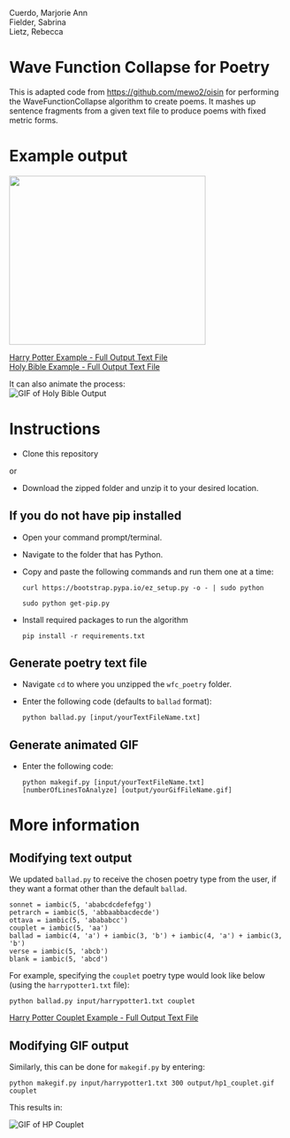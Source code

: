 Cuerdo, Marjorie Ann  
Fielder, Sabrina  
Lietz, Rebecca  

# Wave Function Collapse for Poetry

This is adapted code from https://github.com/mewo2/oisin for performing the WaveFunctionCollapse algorithm to create poems. 
It mashes up sentence fragments from a given text file to produce poems with fixed metric forms. 

# Example output
<img src="https://raw.githubusercontent.com/marjcuerdo/wfc_poetry/main/output/bible.png" width="355" height="305">

[Harry Potter Example - Full Output Text File](https://raw.githubusercontent.com/marjcuerdo/wfc_poetry/main/output/output_harrypotter1_1.txt)  
[Holy Bible Example - Full Output Text File](https://raw.githubusercontent.com/marjcuerdo/wfc_poetry/main/output/output_bible_1.txt)

It can also animate the process:  
![GIF of Holy Bible Output](https://raw.githubusercontent.com/marjcuerdo/wfc_poetry/main/output/bible.gif)

# Instructions 

* Clone this repository 

or 

* Download the zipped folder and unzip it to your desired location.

## If you do not have pip installed

* Open your command prompt/terminal.

* Navigate to the folder that has Python.

* Copy and paste the following commands and run them one at a time:

  `curl https://bootstrap.pypa.io/ez_setup.py -o - | sudo python`

  `sudo python get-pip.py`

* Install required packages to run the algorithm

  `pip install -r requirements.txt`

## Generate poetry text file

* Navigate `cd` to where you unzipped the `wfc_poetry` folder.
* Enter the following code (defaults to `ballad` format):

  `python ballad.py [input/yourTextFileName.txt]`

## Generate animated GIF

* Enter the following code:

  `python makegif.py [input/yourTextFileName.txt] [numberOfLinesToAnalyze] [output/yourGifFileName.gif]`

# More information

## Modifying text output
We updated `ballad.py` to receive the chosen poetry type from the user, if they want a format other than the default `ballad`.

  `sonnet = iambic(5, 'ababcdcdefefgg')`  
  `petrarch = iambic(5, 'abbaabbacdecde')`  
  `ottava = iambic(5, 'abababcc')`  
  `couplet = iambic(5, 'aa')`  
  `ballad = iambic(4, 'a') + iambic(3, 'b') + iambic(4, 'a') + iambic(3, 'b')`   
  `verse = iambic(5, 'abcb')`  
  `blank = iambic(5, 'abcd')` 

For example, specifying the `couplet` poetry type would look like below (using the `harrypotter1.txt` file):
  
  `python ballad.py input/harrypotter1.txt couplet`
  
[Harry Potter Couplet Example - Full Output Text File](https://github.com/marjcuerdo/wfc_poetry/blob/main/output/output_hp1_couplet.txt)  

## Modifying GIF output

Similarly, this can be done for `makegif.py` by entering:

  `python makegif.py input/harrypotter1.txt 300 output/hp1_couplet.gif couplet`
  
This results in:

![GIF of HP Couplet](https://github.com/marjcuerdo/wfc_poetry/blob/main/output/hp1_couplet.gif)



